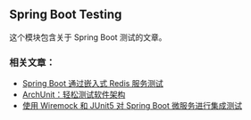## Spring Boot Testing

这个模块包含关于 Spring Boot 测试的文章。

### 相关文章：
- [Spring Boot 通过嵌入式 Redis 服务测试]()
- [ArchUnit：轻松测试软件架构]()
- [使用 Wiremock 和 JUnit5 对 Spring Boot 微服务进行集成测试]()
